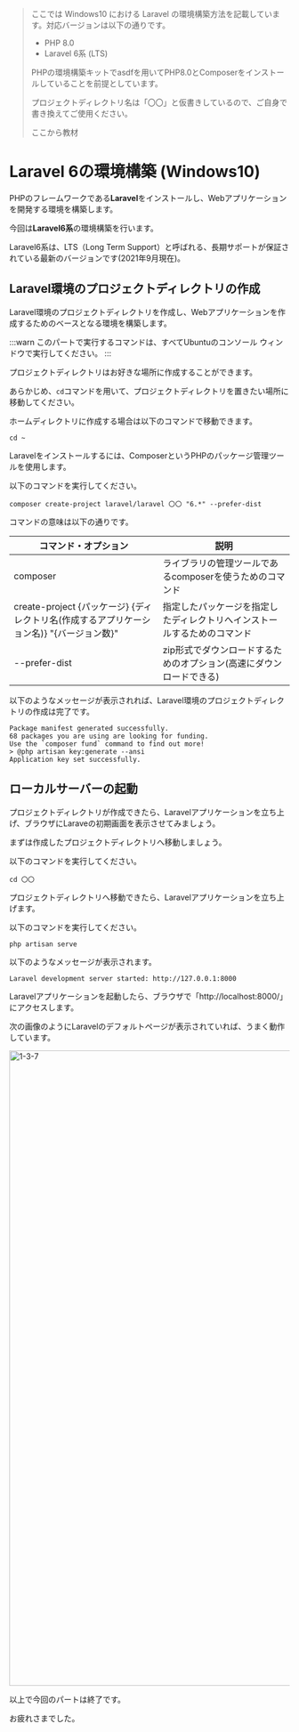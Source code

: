 > ここでは Windows10 における Laravel の環境構築方法を記載しています。対応バージョンは以下の通りです。
>
> - PHP 8.0
> - Laravel 6系 (LTS)
>
> PHPの環境構築キットでasdfを用いてPHP8.0とComposerをインストールしていることを前提としています。
>
> プロジェクトディレクトリ名は「〇〇」と仮書きしているので、ご自身で書き換えてご使用ください。
>
> ここから教材

# Laravel 6の環境構築 (Windows10)
PHPのフレームワークである**Laravel**をインストールし、Webアプリケーションを開発する環境を構築します。

今回は**Laravel6系**の環境構築を行います。

Laravel6系は、LTS（Long Term Support）と呼ばれる、長期サポートが保証されている最新のバージョンです(2021年9月現在)。

## Laravel環境のプロジェクトディレクトリの作成
Laravel環境のプロジェクトディレクトリを作成し、Webアプリケーションを作成するためのベースとなる環境を構築します。

:::warn
このパートで実行するコマンドは、すべてUbuntuのコンソール ウィンドウで実行してください。
:::

プロジェクトディレクトリはお好きな場所に作成することができます。

あらかじめ、`cd`コマンドを用いて、プロジェクトディレクトリを置きたい場所に移動してください。

ホームディレクトリに作成する場合は以下のコマンドで移動できます。

```console
cd ~
```

Laravelをインストールするには、ComposerというPHPのパッケージ管理ツールを使用します。

以下のコマンドを実行してください。

```console
composer create-project laravel/laravel 〇〇 "6.*" --prefer-dist
```

コマンドの意味は以下の通りです。

|コマンド・オプション|説明|
|---|---|
|composer|ライブラリの管理ツールであるcomposerを使うためのコマンド|
|create-project {パッケージ} {ディレクトリ名(作成するアプリケーション名)} "{バージョン数}"|指定したパッケージを指定したディレクトリへインストールするためのコマンド|
|--prefer-dist|zip形式でダウンロードするためのオプション(高速にダウンロードできる)|

以下のようなメッセージが表示されれば、Laravel環境のプロジェクトディレクトリの作成は完了です。

```
Package manifest generated successfully.
68 packages you are using are looking for funding.
Use the `composer fund` command to find out more!
> @php artisan key:generate --ansi
Application key set successfully.
```

## ローカルサーバーの起動
プロジェクトディレクトリが作成できたら、Laravelアプリケーションを立ち上げ、ブラウザにLaraveの初期画面を表示させてみましょう。

まずは作成したプロジェクトディレクトリへ移動しましょう。

以下のコマンドを実行してください。

```console
cd 〇〇
```

プロジェクトディレクトリへ移動できたら、Laravelアプリケーションを立ち上げます。

以下のコマンドを実行してください。

```console
php artisan serve
```

以下のようなメッセージが表示されます。

```
Laravel development server started: http://127.0.0.1:8000
```

Laravelアプリケーションを起動したら、ブラウザで「http://localhost:8000/」にアクセスします。

次の画像のようにLaravelのデフォルトページが表示されていれば、うまく動作しています。

<img width="1142" alt="1-3-7" src="">

以上で今回のパートは終了です。

お疲れさまでした。
